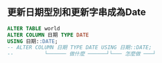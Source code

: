 ## 更新日期型別和更新字串成為Date 

```sql
ALTER TABLE world
ALTER COLUMN 日期 TYPE DATE
USING 日期::DATE;
-- ALTER COLUMN 日期 TYPE DATE USING 日期::DATE;
--          └────── 做什麼 ──────┘└─── 怎麼做 ───┘
```